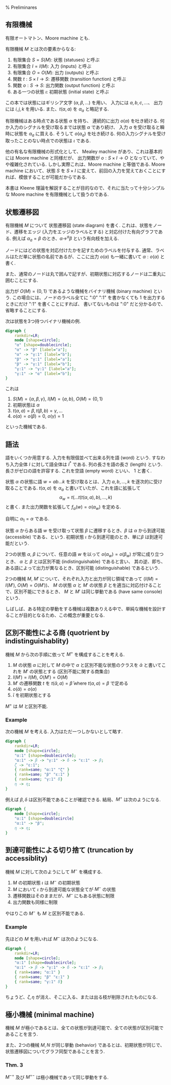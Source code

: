 % Preliminares

## 有限機械

有限オートマトン、Moore machine とも.

有限機械 $M$ とは次の要素からなる:

1. 有限集合 $S = S(M)$: 状態 (statuses) と呼ぶ
1. 有限集合 $I = I(M)$: 入力 (inputs) と呼ぶ
1. 有限集合 $O = O(M)$: 出力 (outputs) と呼ぶ
1. 関数 $t: S \times I \rightarrow S$: 遷移関数 (transition function) と呼ぶ
1. 関数 $o: S \rightarrow S$: 出力関数 (output function) と呼ぶ
1. ある一つの状態 $\iota$: 初期状態 (initial state) と呼ぶ

この本では状態にはギリシア文字 ($\alpha, \beta, \ldots$) を用い、
入力には $a,b,c,\ldots$、
出力には $i, j, k$ を用いる.
また、$t(\alpha, a)$ を $\alpha_a$ と略記する.

有限機械はある時点である状態 $\alpha$ を持ち、
連続的に出力 $o(\alpha)$ を吐き続ける.
何か入力のシグナルを受け取るまでは状態 $\alpha$ であり続け、
入力 $a$ を受け取ると瞬時に状態を $\alpha_a$ に買える.
そうして $o(\alpha_a)$ を吐き続ける.
何の入力シグナルを受け取ったことのない時点での状態は $\iota$ である.

他の有名な有限機械の形式化として、 Mealey machine があり、これは基本的には Moore machine と同様だが、
出力関数が $o: S \times I \rightarrow O$ となっていて、やや複雑化されている.
しかし実際これは、Moore machine と等価である.
Moore machine において、状態 $S$ を $S \times I$ に変えて、前回の入力を覚えておくことにすれば、模倣することが可能だからである.

本書は Kleene 理論を解説することが目的なので、それに当たって十分シンプルな Moore machine を有限機械として扱うのである.

## 状態遷移図

有限機械 $M$ について 状態遷移図 (state diagram) を書く.
これは、状態をノード、遷移をエッジ (入力をエッジのラベルとする) と対応付けた有向グラフである.
例えば $\alpha_a = \beta$ のとき、$\alpha \rightarrow^a \beta$ という有向枝を加える.

ノードにはどの状態を対応付けたかを記すためのラベルを付与する.
通常、ラベルはただ単に状態の名前であるが、ここに出力 $o(\alpha)$ も一緒に書いて $\alpha:o(\alpha)$ と書く.

また、通常のノードは丸で囲んで記すが、初期状態に対応するノードは二重丸に囲むことにする.

出力が $O(M) = \{0, 1\}$ であるような機械をバイナリ機械 (binary machine) という.
この場合には、ノードのラベル全てに ":0" ":1" を書かなくても 1 を出力するときにだけ ":1" を書くことにすれば、
書いてないものは ":0" だと分かるので、省略することにする.

次は状態を3つ持つバイナリ機械の例.

```dot
digraph {
    rankdir=LR;
    node [shape=circle];
    "α" [shape=doublecircle];
    "α" -> "β" [label="a"];
    "α" -> "γ:1" [label="b"];
    "β" -> "γ:1" [label="a"];
    "β" -> "γ:1" [label="b"];
    "γ:1" -> "γ:1" [label="a"];
    "γ:1" -> "α" [label="b"];
}
```

これは

1. $S(M) = \{\alpha, \beta, \gamma\}$, $I(M) = \{a,b\}$, $O(M) = \{0,1\}$
1. 初期状態は $\alpha$
1. $t(\alpha, a) = \beta, t(\beta, b) = \gamma, \ldots$
1. $o(\alpha) = o(\beta) = 0$, $o(\gamma) = 1$

といった機械である.

## 語法

語をいくつか用意する.
入力を有限個並べて出来る列を語 (word) という.
すなわち入力全体 $I$ に対して語全体は $I^*$ である.
列の長さを語の長さ (length) という.
長さがゼロの語を許容する.
これを空語 (empty word) といい、 $1$ と書く.

状態 $\alpha$ の状態に語 $w = ab\ldots k$ を受け取るとは、入力 $a, b, \ldots, k$ を逐次的に受け取ることである.
$t(\alpha, a)$ を $\alpha_a$ と書いていたが、これを語に拡張して
$$\alpha_w = t(\ldots t(t(\alpha, a), b), \ldots, k)$$
と書く.
また出力関数を拡張して
$f_\alpha(w) = o(\alpha_w)$
を定める.

自明に $\alpha_1 = \alpha$ である.

状態 $\alpha$ からある語 $w$ を受け取って状態 $\beta$ に遷移するとき、$\beta$ は $\alpha$ から到達可能 (accessible) である、という.
初期状態 $\iota$ から到達可能のとき、単に$\beta$ は到達可能だという.

2つの状態 $\alpha$, $\beta$ について、任意の語 $w$ を以って
$o(\alpha_w) = o(\beta_w)$
が常に成り立つとき、
$\alpha$ と $\beta$ とは区別不能 (indistinguishable) であると言い、
其の逆、即ち、ある語によって出力が異なるとき、区別可能 (distinguishable) であるという.

2つの機械 $M$, $M'$ について、それぞれ入力と出力が同じ領域であって ($I(M)=I(M')$, $O(M)=O(M')$)、
$M$ の状態 $\alpha$ と $M'$ の状態 $\beta$ とを適当に対応付けることで、区別不能にできるとき、
$M$ と $M'$ は同じ挙動である (have same console) という.

しばしば、ある特定の挙動をする機械は複数ありえる中で、単純な機械を設計することが目的となるため、この概念が重要となる.

## 区別不能性による商 (quotrient by indistinguishablity)

機械 $M$ から次の手順に依って $M^{\div}$ を構成することを考える.

1. $M$ の状態 $\alpha$ に対して $M$ の中で $\alpha$ と区別不能な状態のクラスを $\bar{\alpha}$ と書いてこれを $M'$ の状態とする (区別不能に関する商集合)
1. $I(M') = I(M)$, $O(M') = O(M)$
1. $M'$ の遷移関数 $t$ を $t(\bar{\alpha}, a) = \bar{\beta}$ where $t(\alpha, a) = \beta$ で定める
1. $o(\bar{\alpha}) = o(\alpha)$
1. $\bar{\iota}$ を初期状態とする

$M^\div$ は $M$ と区別不能.


### Example

次の機械 $M$ を考える.
入力はただ一つしかないとして略す.

```dot
digraph {
    rankdir=LR;
    node [shape=circle];
    "α:1" [shape=doublecircle];
    "α:1" -> β -> "γ:1" -> δ -> "ε:1" -> β;
    ζ -> "ε:1";
    { rank=same; "α:1" "ζ" }
    { rank=same; "β" "ε:1" }
    { rank=same; "γ:1" δ}
    η -> η;
}
```

例えば $\beta, \delta$ は区別不能であることが確認できる.
結局、$M^\div$ は次のようになる.

```dot
digraph {
    node [shape=circle];
    "α:1" [shape=doublecircle]
    "α:1" -> "β";
    η -> η;
}
```


## 到達可能性による切り捨て (truncation by accessiblity)

機械 $M$ に対して次のようにして $M^-$ を構成する.

1. $M$ の初期状態 $\iota$ は $M^-$ の初期状態
1. $M$ において $\iota$ から到達可能な状態全てが $M^-$ の状態
1. 遷移関数はそのままだが、$M^-$ にもある状態に制限
1. 出力関数も同様に制限

やはりこの $M^-$ も $M$ と区別不能である.

### Example

先ほどの $M$ を用いれば $M^-$ は次のようになる.

```dot
digraph {
    rankdir=LR;
    node [shape=circle];
    "α:1" [shape=doublecircle];
    "α:1" -> β -> "γ:1" -> δ -> "ε:1" -> β;
    { rank=same; "α:1" }
    { rank=same; "β" "ε:1" }
    { rank=same; "γ:1" δ}
}
```

ちょうど、$\zeta, \eta$ が消え、そこに入る、または出る枝が削除されたものになる.

## 極小機械 (minimal machine)

機械 $M$ が極小であるとは、全ての状態が到達可能で、全ての状態が区別可能であることを言う.

また、2つの機械 $M, N$ が同じ挙動 (behavior) であるとは、初期状態が同じで、状態遷移図についてグラフ同型であることを言う.

### Thm. 3

$M^{-\div}$ 及び $M^{\div -}$ は極小機械であって同じ挙動をする.
